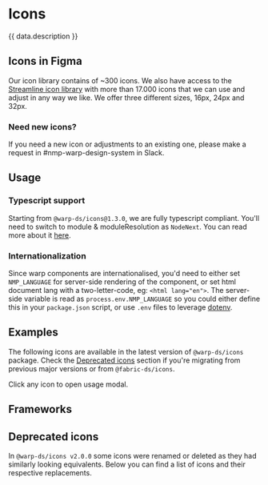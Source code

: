 <script setup>
  import Vue from './vue.md';
  import Elements from './elements.md';
  import React from './react.md';
  import Android from './android.md';
  import iOS from './ios.md';
  import OtherTable from '../../.vitepress/OtherTable.vue';
  import data from './data.json';
  import { mapFrameworkStatuses } from '../utils.js';

  const deprecatedIcons = [
  { old: 'AlertWarning', new: 'Warning' },
  { old: 'AlertError', new: 'Error' },
  { old: 'AlertSuccess', new: 'Success' },
  { old: 'AlertInfo', new: 'Info' },
  { old: 'BankId', new: 'BankIdNo' },
  { old: 'BankIdent', new: 'CheckShield' },
  { old: 'Car42', new: 'Minivan' },
  { old: 'Favorite', new: 'Heart' },
  { old: 'File', new: 'FileAdd' },
  { old: 'Honk42', new:'HonkLight' },
  { old: 'Market', new: 'Sofa' },
  { old: 'Nettbil42', new:'NettbilLight' },
  { old: 'RatingEmpty', new:'StarEmpty' },
  { old: 'RatingFull', new:'StarFull' },
  { old: 'RatingHalf', new:'StarHalf' },
  { old: 'Paw16', new:'AnimalPaw' },
  { old: 'Paw24', new:'AnimalPaw' },
  { old: 'Paw32', new:'AnimalPaw' },
  { old: 'PhoneNew', new:'Phone' },
  { old: 'TableSortUp', new:'ArrowUp' },
  { old: 'TableSortDown', new:'ArrowDown' },
  { old: 'TorgetBrowser', new:'Browser' },
  { old: 'TorgetDelivery', new:'Delivery' },
  { old: 'TorgetHeadset', new:'Headset' },
  { old: 'TorgetLamp', new:'Lamp' },
  { old: 'TorgetShipping', new:'Shipping' },
  { old: 'TorgetUsers', new:'UserGroup' },
  { old: 'TorgetVerified', new:'Verified' },
  { old: 'TorgetShopping', new:'ShoppingCart' },
  { old: 'TorgetMixer', new:'Mixer' },
  { old: 'Triangle', new:'Warning' },
  { old: 'TableInfo', new:'Info' },
]
</script>

# Icons
{{ data.description }}

<components-status v-bind="mapFrameworkStatuses(data.frameworks)" />

## Icons in Figma
Our icon library contains of ~300 icons. We also have access to the [Streamline icon library](https://home.streamlinehq.com/) with more than 17.000 icons that we can use and adjust in any way we like.
We offer three different sizes, 16px, 24px and 32px.

### Need new icons?
If you need a new icon or adjustments to an existing one, please make a request in #nmp-warp-design-system in Slack.

## Usage

### Typescript support
Starting from `@warp-ds/icons@1.3.0`, we are fully typescript compliant.
You'll need to switch to module & moduleResolution as `NodeNext`.
You can read more about it [here](https://www.typescriptlang.org/docs/handbook/modules/reference.html#node16-nodenext).

### Internationalization
Since warp components are internationalised, you'd need to either set `NMP_LANGUAGE` for server-side rendering of the component, or set html document lang with a two-letter-code, eg: `<html lang="en">`.
The server-side variable is read as `process.env.NMP_LANGUAGE` so you could either define this in your `package.json` script, or use `.env` files to leverage [dotenv](https://github.com/motdotla/dotenv).

<component-questions />

## Examples

The following icons are available in the latest version of `@warp-ds/icons` package.
Check the [Deprecated icons](/components/icons/#deprecated-icons) section if you're migrating from previous major versions or from `@fabric-ds/icons`.

Click any icon to open usage modal.

<icon-example />

## Frameworks

<tabs-content>
  <template #react>
    <react />
  </template>
  <template #vue>
    <vue />
  </template>
  <template #elements>
    <elements />
  </template>
  <template #android>
    <android />
  </template>
    <template #iOS>
    <iOS />
  </template>
</tabs-content>

## Deprecated icons

In `@warp-ds/icons v2.0.0` some icons were renamed or deleted as they had similarly looking equivalents.
Below you can find a list of icons and their respective replacements.

<other-table :headers="['Old icon', 'New icon']" :data="deprecatedIcons" plain-text />
